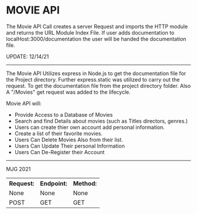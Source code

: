 MOVIE API
==================================================================================================================================================================================
The Movie API Call creates a server Request and imports the HTTP module and returns the URL Module Index File. If user adds documentation to localHost:3000/documentation the user will be handed the documentation file.

UPDATE: 12/14/21
<hr>
The Movie API Utilizes express in Node.js to get the documentation file for the Project directory. Further express.static was utilized to carry out the request. To get the documentation file from the project directory folder. Also A "/Movies" get request was added to the lifecycle.

Movie API will:
- Provide Access to a Database of Movies
- Search and find Details about movies (such as Titles directors, genres.)
- Users can create thier own account add personal information.
- Create a list of their favorite movies.
- Users Can Delete Movies Also from their list.
- Users Can Update Their personal Information
- Users Can De-Register their Account

<hr>
MJG 2021

<table>
  <tr>
    <th>Request:</th>
    <th>Endpoint:</th>
    <th>Method:</th>
  </tr>
  <tr>
    <td>None</td>
    <td>None</td>
    <td>None</td>
  </tr>
  
  <tr>
    <td>POST</td>
    <td>GET</td>
    <td>GET</td>
   </tr>
